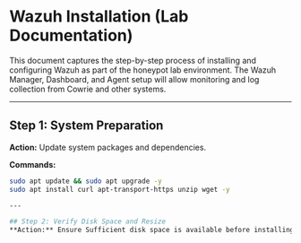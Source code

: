 # Wazuh Installation (Lab Documentation)

This document captures the step-by-step process of installing and configuring Wazuh as part of the honeypot lab environment. The Wazuh Manager, Dashboard, and Agent setup will allow monitoring and log collection from Cowrie and other systems.

---

## Step 1: System Preparation
**Action:** Update system packages and dependencies.  

**Commands:**
```bash
sudo apt update && sudo apt upgrade -y
sudo apt install curl apt-transport-https unzip wget -y

---

## Step 2: Verify Disk Space and Resize
**Action:** Ensure Sufficient disk space is available before installing Wazuh 
